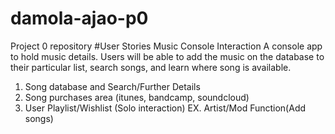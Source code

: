 # damola-ajao-p0
Project 0 repository
#User Stories
Music Console Interaction
A console app to hold music details. 
Users will be able to add the music on the database to their particular list, search songs, and learn where song is available.
1. Song database and Search/Further Details
2. Song purchases area (itunes, bandcamp, soundcloud)
3. User Playlist/Wishlist (Solo interaction)
EX. Artist/Mod Function(Add songs)
